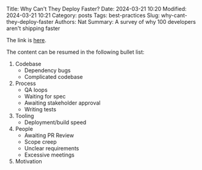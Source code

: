Title: Why Can't They Deploy Faster?
Date: 2024-03-21 10:20
Modified: 2024-03-21 10:21
Category: posts
Tags: best-practices
Slug: why-cant-they-deploy-faster
Authors: Nat
Summary: A survey of why 100 developers aren't shipping faster

The link is [here](https://greptile.com/blog/100-devs).

The content can be resumed in the following bullet list:

1. Codebase
    * Dependency bugs
    * Complicated codebase
2. Process
    * QA loops
    * Waiting for spec
    * Awaiting stakeholder approval
    * Writing tests
3. Tooling
    * Deployment/build speed
4. People
    * Awaiting PR Review
    * Scope creep
    * Unclear requirements
    * Excessive meetings
5. Motivation

